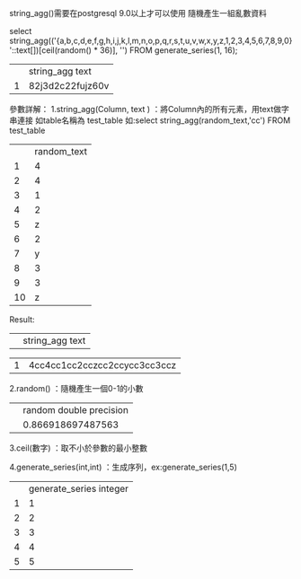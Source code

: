 string_agg()需要在postgresql 9.0以上才可以使用
隨機產生一組亂數資料

select string_agg(('{a,b,c,d,e,f,g,h,i,j,k,l,m,n,o,p,q,r,s,t,u,v,w,x,y,z,1,2,3,4,5,6,7,8,9,0}'::text[])[ceil(random() * 36)], '') FROM generate_series(1, 16);
<table>
<tr>
  <td></td>
  <td>string_agg text</td>
</tr>
<tr>
  <td>1</td>
  <td>82j3d2c22fujz60v</td>
</tr>
</table>


參數詳解：
1.string_agg(Column, text )	：將Column內的所有元素，用text做字串連接
如table名稱為 test_table
如:select string_agg(random_text,'cc') FROM test_table
<table>
<tr>
  <td></td>
  <td>random_text</td>
</tr>
<tr>
  <td>1</td>
  <td>4</td>
</tr>
<tr>
  <td>2</td>
  <td>4</td>
</tr>
<tr>
  <td>3</td>
  <td>1</td>
</tr>
<tr>
  <td>4</td>
  <td>2</td>
</tr>
<tr>
  <td>5</td>
  <td>z</td>
</tr>
<tr>
  <td>6</td>
  <td>2</td>
</tr>
<tr>
  <td>7</td>
  <td>y</td>
</tr>
<tr>
  <td>8</td>
  <td>3</td>
</tr>
<tr>
  <td>9</td>
  <td>3</td>
</tr>
<tr>
  <td>10</td>
  <td>z</td>
</tr>
</table>

Result:
<table>
<tr>
  <td></td>
  <td>string_agg text</td>
</tr>
</table>
<table>
<tr>
  <td>1</td>
  <td>4cc4cc1cc2cczcc2ccycc3cc3ccz</td>
</tr>
</table>

2.random()		：隨機產生一個0-1的小數
<table>
<tr>
  <td></td>
  <td>random double precision</td>
</tr>
<tr>
  <td></td>
  <td>0.866918697487563</td>
</tr>
</table>
3.ceil(數字)	：取不小於參數的最小整數

4.generate_series(int,int)	：生成序列，ex:generate_series(1,5)
<table>
<tr>
  <td></td>
  <td>generate_series integer</td>
</tr>
<tr>
  <td>1</td>
  <td>1</td>
</tr>
<tr>
  <td>2</td>
  <td>2</td>
</tr>
<tr>
  <td>3</td>
  <td>3</td>
</tr>
<tr>
  <td>4</td>
  <td>4</td>
</tr>
<tr>
  <td>5</td>
  <td>5</td>
</tr>
</table>
